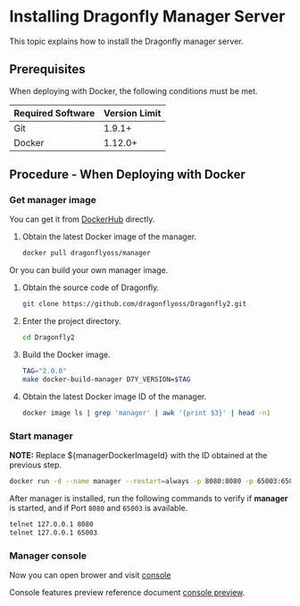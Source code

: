 # Installing Dragonfly Manager Server

This topic explains how to install the Dragonfly manager server.

## Prerequisites

When deploying with Docker, the following conditions must be met.

Required Software | Version Limit
---|---
Git|1.9.1+
Docker|1.12.0+

## Procedure - When Deploying with Docker

### Get manager image

You can get it from [DockerHub](https://hub.docker.com/) directly.

1. Obtain the latest Docker image of the manager.

    ```sh
    docker pull dragonflyoss/manager
    ```

Or you can build your own manager image.

1. Obtain the source code of Dragonfly.

    ```sh
    git clone https://github.com/dragonflyoss/Dragonfly2.git
    ```

2. Enter the project directory.

    ```sh
    cd Dragonfly2
    ```

3. Build the Docker image.

    ```sh
    TAG="2.0.0"
    make docker-build-manager D7Y_VERSION=$TAG
    ```

4. Obtain the latest Docker image ID of the manager.

    ```sh
    docker image ls | grep 'manager' | awk '{print $3}' | head -n1
    ```

### Start manager

**NOTE:** Replace ${managerDockerImageId} with the ID obtained at the previous step.

```sh
docker run -d --name manager --restart=always -p 8080:8080 -p 65003:65003 ${managerDockerImageId}
```

After manager is installed, run the following commands to
verify if **manager** is started, and if Port `8080` and `65003` is available.

```sh
telnet 127.0.0.1 8080
telnet 127.0.0.1 65003
```

### Manager console

Now you can open brower and visit [console](http://localhost:8080)

Console features preview reference document
[console preview](../../../../design/manager.md).
